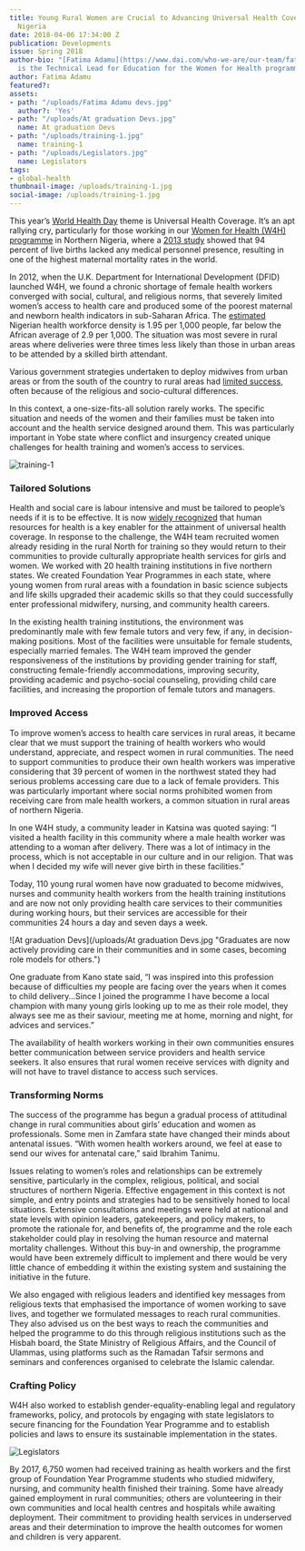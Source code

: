 ```yaml
---
title: Young Rural Women are Crucial to Advancing Universal Health Coverage in Northern
  Nigeria
date: 2018-04-06 17:34:00 Z
publication: Developments
issue: Spring 2018
author-bio: "[Fatima Adamu](https://www.dai.com/who-we-are/our-team/fatima-adamu)
  is the Technical Lead for Education for the Women for Health programme."
author: Fatima Adamu
featured?: 
assets:
- path: "/uploads/Fatima Adamu devs.jpg"
  author?: 'Yes'
- path: "/uploads/At graduation Devs.jpg"
  name: At graduation Devs
- path: "/uploads/training-1.jpg"
  name: training-1
- path: "/uploads/Legislators.jpg"
  name: Legislators
tags:
- global-health
thumbnail-image: /uploads/training-1.jpg
social-image: /uploads/training-1.jpg
---
```


This year’s [World Health Day](http://www.who.int/campaigns/world-health-day/2018/en/) theme is Universal Health Coverage. It’s an apt rallying cry, particularly for those working in our [Women for Health (W4H) programme](https://www.dai.com/our-work/projects/nigeria-women-for-health-w4h) in Northern Nigeria, where a [2013 study](http://journals.plos.org/plosone/article?id=10.1371/journal.pone.0069569) showed that 94 percent of live births lacked any medical personnel presence, resulting in one of the highest maternal mortality rates in the world.



 

In 2012, when the U.K. Department for International Development (DFID) launched W4H, we found a chronic shortage of female health workers converged with social, cultural, and religious norms, that severely limited women’s access to health care and produced some of the poorest maternal and newborn health indicators in sub-Saharan Africa. The [estimated](https://dhsprogram.com/pubs/pdf/fr293/fr293.pdf) Nigerian health workforce density is 1.95 per 1,000 people, far below the African average of 2.9 per 1,000. The situation was most severe in rural areas where deliveries were three times less likely than those in urban areas to be attended by a skilled birth attendant.

Various government strategies undertaken to deploy midwives from urban areas or from the south of the country to rural areas had [limited success](https://bmchealthservres.biomedcentral.com/articles/10.1186/s12913-016-1688-8), often because of the religious and socio-cultural differences. 

In this context, a one-size-fits-all solution rarely works. The specific situation and needs of the women and their families must be taken into account and the health service designed around them. This was particularly important in Yobe state where conflict and insurgency created unique challenges for health training and women’s access to services.

![training-1](/uploads/training-1.jpg "W4H trains women who live in the communities where they provide health services.") 

### Tailored Solutions 

Health and social care is labour intensive and must be tailored to people’s needs if it is to be effective. It is now [widely recognized](http://www.who.int/hrh/resources/WHO-HLC-Report_web.pdf) that human resources for health is a key enabler for the attainment of universal health coverage. In response to the challenge, the W4H team recruited women already residing in the rural North for training so they would return to their communities to provide culturally appropriate health services for girls and women. We worked with 20 health training institutions in five northern states. We created Foundation Year Programmes in each state, where young women from rural areas with a foundation in basic science subjects and life skills upgraded their academic skills so that they could successfully enter professional midwifery, nursing, and community health careers.

In the existing health training institutions, the environment was predominantly male with few female tutors and very few, if any, in decision-making positions. Most of the facilities were unsuitable for female students, especially married females. The W4H team improved the gender responsiveness of the institutions by providing gender training for staff, constructing female-friendly accommodations, improving security, providing academic and psycho-social counseling, providing child care facilities, and increasing the proportion of female tutors and managers. 

### Improved Access 

To improve women’s access to health care services in rural areas, it became clear that we must support the training of health workers who would understand, appreciate, and respect women in rural communities. The need to support communities to produce their own health workers was imperative considering that 39 percent of women in the northwest stated they had serious problems accessing care due to a lack of female providers. This was particularly important where social norms prohibited women from receiving care from male health workers, a common situation in rural areas of northern Nigeria. 

In one W4H study, a community leader in Katsina was quoted saying: “I visited a health facility in this community where a male health worker was attending to a woman after delivery. There was a lot of intimacy in the process, which is not acceptable in our culture and in our religion. That was when I decided my wife will never give birth in these facilities.”

Today, 110 young rural women have now graduated to become midwives, nurses and community health workers from the health training institutions and are now not only providing health care services to their communities during working hours, but their services are accessible for their communities 24 hours a day and seven days a week. 

![At graduation Devs](/uploads/At graduation Devs.jpg "Graduates are now actively providing care in their communities and in some cases, becoming role models for others.") 

One graduate from Kano state said, “I was inspired into this profession because of difficulties my people are facing over the years when it comes to child delivery…Since I joined the programme I have become a local champion with many young girls looking up to me as their role model, they always see me as their saviour, meeting me at home, morning and night, for advices and services.” 

The availability of health workers working in their own communities ensures better communication between service providers and health service seekers. It also ensures that rural women receive services with dignity and will not have to travel distance to access such services.

### Transforming Norms

The success of the programme has begun a gradual process of attitudinal change in rural communities about girls’ education and women as professionals. Some men in Zamfara state have changed their minds about antenatal issues. “With women health workers around, we feel at ease to send our wives for antenatal care,” said Ibrahim Tanimu. 

Issues relating to women’s roles and relationships can be extremely sensitive, particularly in the complex, religious, political, and social structures of northern Nigeria. Effective engagement in this context is not simple, and entry points and strategies had to be sensitively honed to local situations. Extensive consultations and meetings were held at national and state levels with opinion leaders, gatekeepers, and policy makers, to promote the rationale for, and benefits of, the programme and the role each stakeholder could play in resolving the human resource and maternal mortality challenges. Without this buy-in and ownership, the programme would have been extremely difficult to implement and there would be very little chance of embedding it within the existing system and sustaining the initiative in the future.

We also engaged with religious leaders and identified key messages from religious texts that emphasised the importance of women working to save lives, and together we formulated messages to reach rural communities. They also advised us on the best ways to reach the communities and helped the programme to do this through religious institutions such as the Hisbah board, the State Ministry of Religious Affairs, and the Council of Ulammas, using platforms such as the Ramadan Tafsir sermons and seminars and conferences organised to celebrate the Islamic calendar. 
 
### Crafting Policy

W4H also worked to establish gender-equality-enabling legal and regulatory frameworks, policy, and protocols by engaging with state legislators to secure financing for the Foundation Year Programme and to establish policies and laws to ensure its sustainable implementation in the states.  

![Legislators](/uploads/Legislators.jpg "Yobe and Katsina legislators in an interactive session.") 

By 2017, 6,750 women had received training as health workers and the first group of Foundation Year Programme students who studied midwifery, nursing, and community health finished their training. Some have already gained employment in rural communities; others are volunteering in their own communities and local health centres and hospitals while awaiting deployment. Their commitment to providing health services in underserved areas and their determination to improve the health outcomes for women and children is very apparent.
